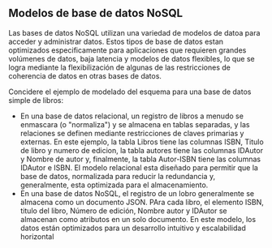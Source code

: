 ## Modelos de base de datos NoSQL ##

Las bases de datos NoSQL utilizan una variedad de modelos de datoa para acceder y administrar datos. Estos tipos de base de datos estan optimizados especificamente para aplicaciones que requieren grandes volúmenes de datos, baja latencia y modelos de datos flexibles, lo que se logra mediante la flexibilización de algunas de las restricciones de coherencia de datos en otras bases de datos.

Concidere el ejemplo de modelado del esquema para una base de datos simple de libros:

* En una base de datos relacional, un registro de libros a menudo se enmascara (o "normaliza") y se almacena en tablas separadas, y las relaciones se definen mediante restricciones de claves primarias y externas. En este ejemplo, la tabla Libros tiene las columnas ISBN, Titulo de libro y numero de edicion, la tabla autores tiene las columnas IDAutor y Nombre de autor y, finalmente, la tabla Autor-ISBN tiene las columnas IDAutor e ISBN. El modelo relacional esta diseñado para permitir que la base de datos, normalizada para reducir la redundancia y, generalmente, esta optimizada para el almacenamiento.
* En una base de datos NoSQL, el registro de un lobro generalmente se almacena como un documento JSON. PAra cada libro, el elemento ISBN, titulo del libro, Número de edición, Nombre autor y IDAutor se almacenan como atributos en un solo documento. En este modelo, los datos están optimizados para un desarrollo intuitivo y escalabilidad horizontal